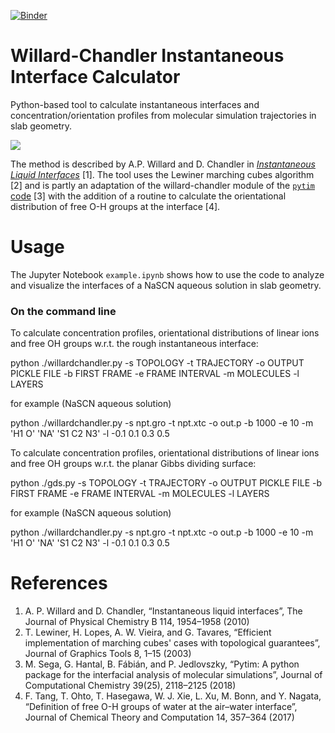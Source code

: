 [![Binder](https://mybinder.org/badge.svg)](https://mybinder.org/v2/gh/gitesei/willard-chandler/master)

# Willard-Chandler Instantaneous Interface Calculator
Python-based tool to calculate instantaneous interfaces and concentration/orientation profiles from molecular simulation trajectories in slab geometry.

![](data/nglviewer.gif)

The method is described by A.P. Willard and D. Chandler in [_Instantaneous Liquid Interfaces_](https://pubs.acs.org/doi/10.1021/jp909219k) [1]. The tool uses the Lewiner marching cubes algorithm [2] and is partly an adaptation of the willard-chandler module of the [`pytim` code](https://github.com/Marcello-Sega/pytim) [3] with the addition of a routine to calculate the orientational distribution of free O-H groups at the interface [4].

# Usage

The Jupyter Notebook `example.ipynb` shows how to use the code to analyze and visualize the interfaces of a NaSCN aqueous solution in slab geometry.

### On the command line

To calculate concentration profiles, orientational distributions of linear ions and free OH groups w.r.t. the rough instantaneous interface:

python ./willardchandler.py -s TOPOLOGY -t TRAJECTORY -o OUTPUT PICKLE FILE -b FIRST FRAME -e FRAME INTERVAL -m MOLECULES -l LAYERS

for example (NaSCN aqueous solution)

python ./willardchandler.py -s npt.gro -t npt.xtc -o out.p -b 1000 -e 10 -m 'H1 O' 'NA' 'S1 C2 N3' -l -0.1 0.1 0.3 0.5

To calculate concentration profiles, orientational distributions of linear ions and free OH groups w.r.t. the planar Gibbs dividing surface:

python ./gds.py -s TOPOLOGY -t TRAJECTORY -o OUTPUT PICKLE FILE -b FIRST FRAME -e FRAME INTERVAL -m MOLECULES -l LAYERS

for example (NaSCN aqueous solution)

python ./willardchandler.py -s npt.gro -t npt.xtc -o out.p -b 1000 -e 10 -m 'H1 O' 'NA' 'S1 C2 N3' -l -0.1 0.1 0.3 0.5

# References

1. A. P. Willard and D. Chandler, “Instantaneous liquid interfaces”, The Journal of Physical Chemistry B 114, 1954–1958 (2010)
2. T. Lewiner, H. Lopes, A. W. Vieira, and G. Tavares, “Efficient implementation of marching cubes' cases with topological guarantees”, Journal of Graphics Tools 8, 1–15 (2003)
3. M. Sega, G. Hantal, B. Fábián, and P. Jedlovszky, “Pytim: A python package for the interfacial analysis of molecular simulations”, Journal of Computational Chemistry 39(25), 2118–2125 (2018)
4. F. Tang, T. Ohto, T. Hasegawa, W. J. Xie, L. Xu, M. Bonn, and Y. Nagata, “Definition of free O-H groups of water at the air–water interface”, Journal of Chemical Theory and Computation 14, 357–364 (2017)
